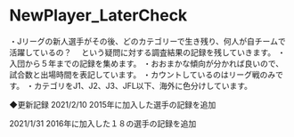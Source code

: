 # NewPlayer_LaterCheck

・Jリーグの新人選手がその後、どのカテゴリーで生き残り、何人が自チームで活躍しているの？
　という疑問に対する調査結果の記録を残していきます。
・入団から５年までの記録を集めます。
・おおまかな傾向が分かれば良いので、試合数と出場時間を表記しています。
・カウントしているのはリーグ戦のみです。
・カテゴリをJ1、J2、J3、JFL以下、海外に色分けしています。


◆更新記録
2021/2/10
2015年に加入した選手の記録を追加


2021/1/31
2016年に加入した１８の選手の記録を追加
